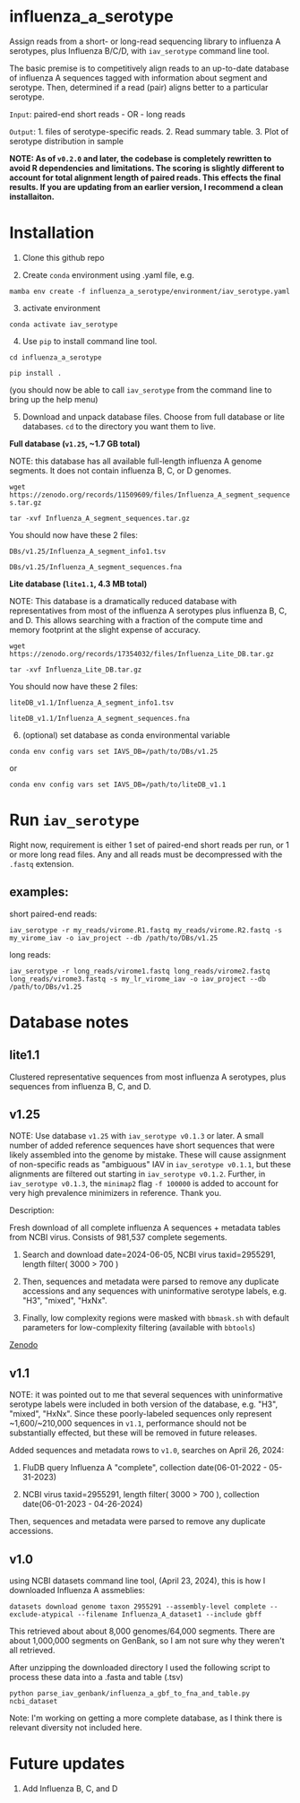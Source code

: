 # influenza_a_serotype
 Assign reads from a short- or long-read sequencing library to influenza A serotypes, plus Influenza B/C/D, with `iav_serotype` command line tool.


 The basic premise is to competitively align reads to an up-to-date database of influenza A sequences tagged with information about segment and serotype. Then, determined if a read (pair) aligns better to a particular serotype.

`Input`: paired-end short reads - OR - long reads

`Output`: 1. files of serotype-specific reads. 2. Read summary table. 3. Plot of serotype distribution in sample
 
**NOTE: As of `v0.2.0` and later, the codebase is completely rewritten to avoid R dependencies and limitations. The scoring is slightly different to account for total alignment length of paired reads. This effects the final results. If you are updating from an earlier version, I recommend a clean installaiton.**

# Installation

1) Clone this github repo

2) Create `conda` environment using .yaml file, e.g.

`mamba env create -f influenza_a_serotype/environment/iav_serotype.yaml`

3) activate environment

`conda activate iav_serotype`

4) Use `pip` to install command line tool.

`cd influenza_a_serotype`

`pip install .`

(you should now be able to call `iav_serotype` from the command line to bring up the help menu)

5) Download and unpack database files. Choose from full database or lite databases. `cd` to the directory you want them to live.

**Full database (`v1.25`, ~1.7 GB total)**

NOTE: this database has all available full-length influenza A genome segments. It does not contain influenza B, C, or D genomes.

`wget https://zenodo.org/records/11509609/files/Influenza_A_segment_sequences.tar.gz`

`tar -xvf Influenza_A_segment_sequences.tar.gz`

You should now have these 2 files:

`DBs/v1.25/Influenza_A_segment_info1.tsv`

`DBs/v1.25/Influenza_A_segment_sequences.fna`

**Lite database (`lite1.1`, 4.3 MB total)**

NOTE: This database is a dramatically reduced database with representatives from most of the influenza A serotypes plus influenza B, C, and D. This allows searching with a fraction of the compute time and memory footprint at the slight expense of accuracy.

`wget https://zenodo.org/records/17354032/files/Influenza_Lite_DB.tar.gz`

`tar -xvf Influenza_Lite_DB.tar.gz`

You should now have these 2 files:

`liteDB_v1.1/Influenza_A_segment_info1.tsv`

`liteDB_v1.1/Influenza_A_segment_sequences.fna`


6) (optional) set database as conda environmental variable

`conda env config vars set IAVS_DB=/path/to/DBs/v1.25`

or 

`conda env config vars set IAVS_DB=/path/to/liteDB_v1.1`


# Run `iav_serotype`

Right now, requirement is either 1 set of paired-end short reads per run, or 1 or more long read files. Any and all reads must be decompressed with the `.fastq` extension.

## examples:

short paired-end reads:

`iav_serotype -r my_reads/virome.R1.fastq my_reads/virome.R2.fastq -s my_virome_iav -o iav_project --db /path/to/DBs/v1.25`

long reads:

`iav_serotype -r long_reads/virome1.fastq long_reads/virome2.fastq long_reads/virome3.fastq -s my_lr_virome_iav -o iav_project --db /path/to/DBs/v1.25`

# Database notes

## lite1.1

Clustered representative sequences from most influenza A serotypes, plus sequences from influenza B, C, and D.

## v1.25

NOTE: Use database `v1.25` with `iav_serotype v0.1.3` or later. A small number of added reference sequences have short sequences that were likely assembled into the genome by mistake. These will cause assignment of non-specific reads as "ambiguous" IAV in `iav_serotype v0.1.1`, but these alignments are filtered out starting in `iav_serotype v0.1.2`. Further, in `iav_serotype v0.1.3`, the `minimap2` flag `-f 100000` is added to account for very high prevalence minimizers in reference. Thank you.

Description:

Fresh download of all complete influenza A sequences + metadata tables from NCBI virus. Consists of 981,537 complete segements.

1) Search and download date=2024-06-05, NCBI virus taxid=2955291, length filter( 3000 > 700 )

2) Then, sequences and metadata were parsed to remove any duplicate accessions and any sequences with uninformative serotype labels, e.g. "H3", "mixed", "HxNx".

3) Finally, low complexity regions were masked with `bbmask.sh` with default parameters for low-complexity filtering (available with `bbtools`)

[Zenodo](https://zenodo.org/records/11509609)

## v1.1

NOTE: it was pointed out to me that several sequences with uninformative serotype labels were included in both version of the database, e.g. "H3", "mixed", "HxNx". Since these poorly-labeled sequences only represent ~1,600/~210,000 sequences in `v1.1`, performance should not be substantially effected, but these will be removed in future releases.

Added sequences and metadata rows to `v1.0`, searches on April 26, 2024:

1) FluDB query Influenza A "complete", collection date(06-01-2022 - 05-31-2023)

2) NCBI virus taxid=2955291, length filter( 3000 > 700 ), collection date(06-01-2023 - 04-26-2024)

Then, sequences and metadata were parsed to remove any duplicate accessions.

## v1.0
using NCBI datasets command line tool, (April 23, 2024), this is how I downloaded Influenza A assmeblies:

`datasets download genome taxon 2955291 --assembly-level complete --exclude-atypical --filename Influenza_A_dataset1 --include gbff`

This retrieved about about 8,000 genomes/64,000 segments. There are about 1,000,000 segments on GenBank, so I am not sure why they weren't all retrieved.

After unzipping the downloaded directory I used the following script to process these data into a .fasta and table (.tsv)

`python parse_iav_genbank/influenza_a_gbf_to_fna_and_table.py ncbi_dataset`

Note: I'm working on getting a more complete database, as I think there is relevant diversity not included here.


# Future updates

1) Add Influenza B, C, and D
